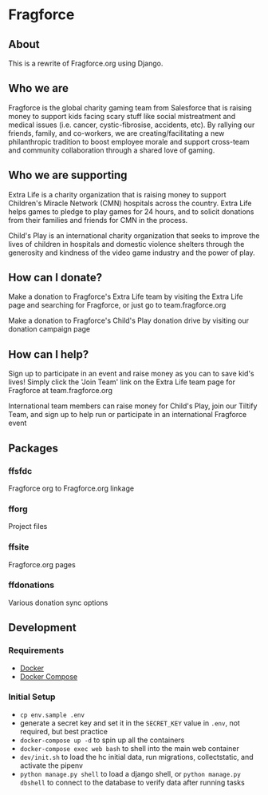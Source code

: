# Fragforce
## About
This is a rewrite of Fragforce.org using Django. 

## Who we are
Fragforce is the global charity gaming team from Salesforce that is raising money to support kids facing scary stuff
like social mistreatment and medical issues (i.e. cancer, cystic-fibrosise, accidents, etc). By rallying our
friends, family, and co-workers, we are creating/facilitating a new philanthropic tradition to boost employee morale
and support cross-team and community collaboration through a shared love of gaming.

## Who we are supporting
Extra Life is a charity organization that is raising money to support Children's Miracle Network (CMN) hospitals
across the country. Extra Life helps games to pledge to play games for 24 hours, and to solicit donations from their
families and friends for CMN in the process.

Child's Play is an international charity organization that seeks to improve the lives of children in hospitals and
domestic violence shelters through the generosity and kindness of the video game industry and the power of play.

## How can I donate?
Make a donation to Fragforce's Extra Life team by visiting the Extra Life page and searching for Fragforce, or just
go to team.fragforce.org

Make a donation to Fragforce's Child's Play donation drive by visiting our donation campaign page

## How can I help?
Sign up to participate in an event and raise money as you can to save kid's lives! Simply click the 'Join Team' link
on the Extra Life team page for Fragforce at team.fragforce.org

International team members can raise money for Child's Play, join our Tiltify Team, and sign up to help run or
participate in an international Fragforce event

## Packages

### ffsfdc
Fragforce org to Fragforce.org linkage

### fforg
Project files

### ffsite
Fragforce.org pages

### ffdonations
Various donation sync options

## Development

### Requirements

* [Docker](https://docker.com) 
* [Docker Compose](https://docs.docker.com/compose/)

### Initial Setup

* `cp env.sample .env`
* generate a secret key and set it in the `SECRET_KEY` value in `.env`, not required, but best practice
* `docker-compose up -d` to spin up all the containers
* `docker-compose exec web bash` to shell into the main web container
* `dev/init.sh` to load the hc initial data, run migrations, collectstatic, and activate the pipenv
* `python manage.py shell` to load a django shell, or `python manage.py dbshell` to connect to the database to verify data after running tasks

